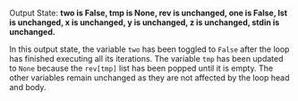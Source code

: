 Output State: **two is False, tmp is None, rev is unchanged, one is False, lst is unchanged, x is unchanged, y is unchanged, z is unchanged, stdin is unchanged.**

In this output state, the variable `two` has been toggled to `False` after the loop has finished executing all its iterations. The variable `tmp` has been updated to `None` because the `rev[tmp]` list has been popped until it is empty. The other variables remain unchanged as they are not affected by the loop head and body.